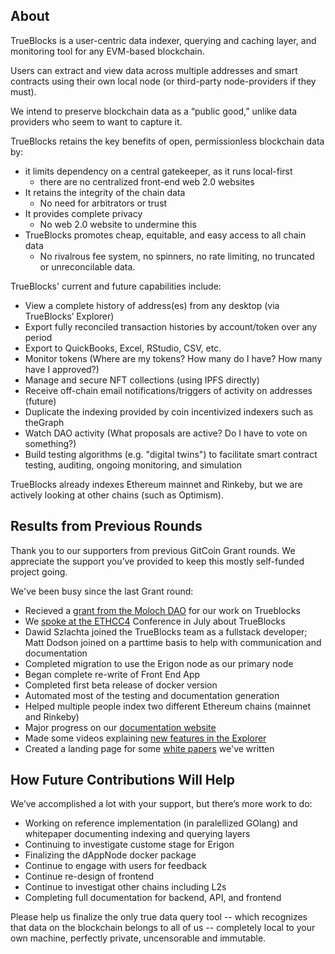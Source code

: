 ## About

TrueBlocks is a user-centric data indexer, querying and caching layer, and monitoring tool for any EVM-based blockchain.

Users can extract and view data across multiple addresses and smart contracts using their own local node (or third-party node-providers if they must).

We intend to preserve blockchain data as a “public good,” unlike data providers who seem to want to capture it.

TrueBlocks retains the key benefits of open, permissionless blockchain data by:

- it limits dependency on a central gatekeeper, as it runs local-first
  - there are no centralized front-end web 2.0 websites
- It retains the integrity of the chain data
  - No need for arbitrators or trust
- It provides complete privacy
  - No web 2.0 website to undermine this
- TrueBlocks promotes cheap, equitable, and easy access to all chain data
  -   No rivalrous fee system, no spinners, no rate limiting, no truncated or unreconcilable data. 

TrueBlocks' current and future capabilities include: 

- View a complete history of address(es) from any desktop (via TrueBlocks’ Explorer)
- Export fully reconciled transaction histories by account/token over any period
- Export to QuickBooks, Excel, RStudio, CSV, etc.
- Monitor tokens (Where are my tokens? How many do I have? How many have I approved?)
- Manage and secure NFT collections (using IPFS directly)
- Receive off-chain email notifications/triggers of activity on addresses (future)
- Duplicate the indexing provided by coin incentivized indexers such as theGraph
- Watch DAO activity (What proposals are active? Do I have to vote on something?)
- Build testing algorithms (e.g. "digital twins") to facilitate smart contract testing, auditing, ongoing monitoring, and simulation

TrueBlocks already indexes Ethereum mainnet and Rinkeby, but we are actively looking at other chains (such as Optimism).

## Results from Previous Rounds

Thank you to our supporters from previous GitCoin Grant rounds. We appreciate the support you’ve provided to keep this mostly self-funded project going.

We've been busy since the last Grant round:

- Recieved a [grant from the Moloch DAO](https://docs.google.com/document/d/1IFXYAzSDtMSKQTuY2kos07ZLJLkRJy_eh8fFwMaciBE/edit) for our work on Trueblocks
- We [spoke at the ETHCC4](https://www.youtube.com/watch?v=7KjhQPwKGdQ) Conference in July about TrueBlocks
- Dawid Szlachta joined the TrueBlocks team as a fullstack developer; Matt Dodson joined on a parttime basis to help with communication and documentation
- Completed migration to use the Erigon node as our primary node
- Began complete re-write of Front End App
- Completed first beta release of docker version
- Automated most of the testing and documentation generation
- Helped multiple people index two different Ethereum chains (mainnet and Rinkeby)
- Major progress on our [documentation website](https://trueblocks.io/docs)
- Made some videos explaining [new features in the Explorer](https://www.youtube.com/channel/UCAnakN-bJv_OsopuKVJCs3g)
- Created a landing page for some [white papers](https://trueblocks.io/papers/) we've written


## How Future Contributions Will Help

We’ve accomplished a lot with your support, but there’s more work to do:

- Working on reference implementation (in paralellized GOlang) and whitepaper documenting indexing and querying layers 
- Continuing to investigate custome stage for Erigon
- Finalizing the dAppNode docker package 
- Continue to engage with users for feedback
- Continue re-design of frontend 
- Continue to investigat other chains including L2s 
- Completing full documentation for backend, API, and frontend 

Please help us finalize the only true data query tool -- which recognizes that data on the blockchain belongs to all of us -- completely local to your own machine, perfectly private, uncensorable and immutable.